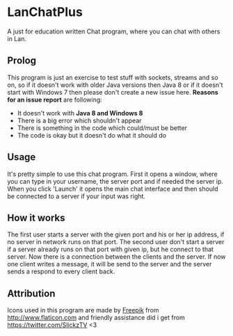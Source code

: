 # LanChatPlus
A just for education written Chat program, where you can chat with others in Lan.

## Prolog
This program is just an exercise to test stuff with sockets, streams and so on, so if it doesn't work with older Java versions then Java 8 or if it doesn't start with Windows 7 then please don't create a new issue here. **Reasons for an issue report** are following:
- It doesn't work with **Java 8 and Windows 8**
- There is a big error which shouldn't appear
- There is something in the code which could/must be better
- The code is okay but it doesn't do what it should do

## Usage
It's pretty simple to use this chat program. First it opens a window, where you can type in your username, the server port and if needed the server ip. When you click 'Launch' it opens the main chat interface and then should be connected to a server if your input was right.

## How it works
The first user starts a server with the given port and his or her ip address, if no server in network runs on that port. The second user don't start a server if a server already runs on that port with given ip, but he connect to that server. Now there is a connection between the clients and the server. If now one client writes a message, it will be send to the server and the server sends a respond to every client back.

## Attribution
Icons used in this program are made by [Freepik](http://www.freepik.com/) from http://www.flaticon.com and friendly assistance did i get from https://twitter.com/SlickzTV <3  


